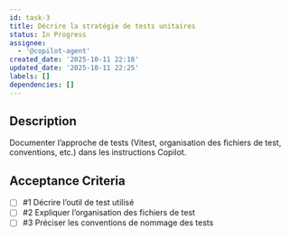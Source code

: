 ```yaml
---
id: task-3
title: Décrire la stratégie de tests unitaires
status: In Progress
assignee:
  - '@copilot-agent'
created_date: '2025-10-11 22:18'
updated_date: '2025-10-11 22:25'
labels: []
dependencies: []
---
```


## Description

<!-- SECTION:DESCRIPTION:BEGIN -->
Documenter l’approche de tests (Vitest, organisation des fichiers de test, conventions, etc.) dans les instructions Copilot.
<!-- SECTION:DESCRIPTION:END -->

## Acceptance Criteria
<!-- AC:BEGIN -->
- [ ] #1 Décrire l’outil de test utilisé
- [ ] #2 Expliquer l’organisation des fichiers de test
- [ ] #3 Préciser les conventions de nommage des tests
<!-- AC:END -->
